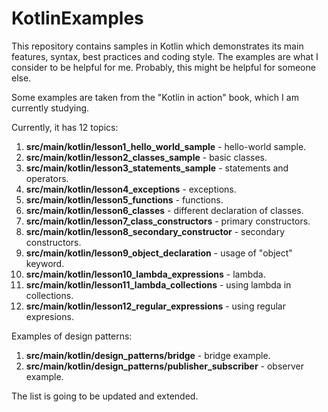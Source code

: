 # KotlinExamples

This repository contains samples in Kotlin which demonstrates its main features, syntax, best practices and coding style.
The examples are what I consider to be helpful for me. Probably, this might be helpful for someone else.

Some examples are taken from the "Kotlin in action" book, which I am currently studying. 

Currently, it has 12 topics:

1. **src/main/kotlin/lesson1_hello_world_sample** - hello-world sample.
2. **src/main/kotlin/lesson2_classes_sample** - basic classes.
3. **src/main/kotlin/lesson3_statements_sample** - statements and operators.
4. **src/main/kotlin/lesson4_exceptions** - exceptions.
5. **src/main/kotlin/lesson5_functions** - functions.
6. **src/main/kotlin/lesson6_classes** - different declaration of classes.
7. **src/main/kotlin/lesson7_class_constructors** - primary constructors.
8. **src/main/kotlin/lesson8_secondary_constructor** - secondary constructors.
9. **src/main/kotlin/lesson9_object_declaration** - usage of "object" keyword.
10. **src/main/kotlin/lesson10_lambda_expressions** - lambda.
11. **src/main/kotlin/lesson11_lambda_collections** - using lambda in collections.
12. **src/main/kotlin/lesson12_regular_expressions** - using regular expresions.

Examples of design patterns:

1. **src/main/kotlin/design_patterns/bridge** - bridge example.
2. **src/main/kotlin/design_patterns/publisher_subscriber** - observer example.

The list is going to be updated and extended.